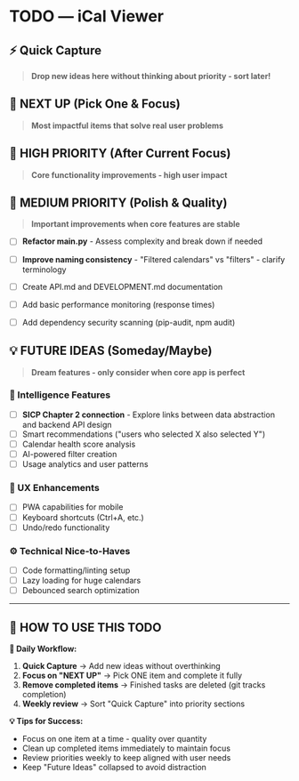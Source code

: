 # TODO — iCal Viewer

## ⚡ Quick Capture
> **Drop new ideas here without thinking about priority - sort later!**


## 🚨 NEXT UP (Pick One & Focus)
> **Most impactful items that solve real user problems**


## 🎯 HIGH PRIORITY (After Current Focus)
> **Core functionality improvements - high user impact**



## 🔧 MEDIUM PRIORITY (Polish & Quality)
> **Important improvements when core features are stable**

- [ ] **Refactor main.py** - Assess complexity and break down if needed
- [ ] **Improve naming consistency** - "Filtered calendars" vs "filters" - clarify terminology
- [ ] Create API.md and DEVELOPMENT.md documentation
- [ ] Add basic performance monitoring (response times)  
- [ ] Add dependency security scanning (pip-audit, npm audit)


## 💡 FUTURE IDEAS (Someday/Maybe)
> **Dream features - only consider when core app is perfect**

### 🤖 Intelligence Features
- [ ] **SICP Chapter 2 connection** - Explore links between data abstraction and backend API design
- [ ] Smart recommendations ("users who selected X also selected Y")
- [ ] Calendar health score analysis
- [ ] AI-powered filter creation
- [ ] Usage analytics and user patterns

### 💫 UX Enhancements
- [ ] PWA capabilities for mobile
- [ ] Keyboard shortcuts (Ctrl+A, etc.)
- [ ] Undo/redo functionality

### ⚙️ Technical Nice-to-Haves
- [ ] Code formatting/linting setup
- [ ] Lazy loading for huge calendars
- [ ] Debounced search optimization

---

## 📝 HOW TO USE THIS TODO

**🎯 Daily Workflow:**
1. **Quick Capture** → Add new ideas without overthinking
2. **Focus on "NEXT UP"** → Pick ONE item and complete it fully
3. **Remove completed items** → Finished tasks are deleted (git tracks completion)
4. **Weekly review** → Sort "Quick Capture" into priority sections

**💡 Tips for Success:**
- Focus on one item at a time - quality over quantity
- Clean up completed items immediately to maintain focus
- Review priorities weekly to keep aligned with user needs
- Keep "Future Ideas" collapsed to avoid distraction
